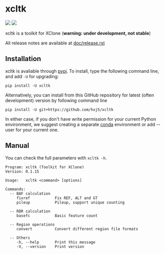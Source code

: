 # xcltk

[![](https://img.shields.io/pypi/v/xcltk.svg)][pypi]
[![](https://img.shields.io/github/license/hxj5/xcltk)][licence]

xcltk is a toolkit for XClone (**warning: under development, not stable**)

All release notes are available at [doc/release.rst][release]

## Installation

xcltk is avaliable through [pypi][pypi]. To install, type the following command 
line, and add `-U` for upgrading:

```shell
pip install -U xcltk
```

Alternatively, you can install from this GitHub repository for latest (often 
development) version by following command line

```shell
pip install -U git+https://github.com/hxj5/xcltk
```

In either case, if you don't have write permission for your current Python environment,
 we suggest creating a separate [conda][conda] environment or add --user for your 
current one.

## Manual

You can check the full parameters with `xcltk -h`.

```
Program: xcltk (Toolkit for XClone)
Version: 0.1.15

Usage:   xcltk <command> [options]

Commands:
  -- BAF calculation
     fixref           Fix REF, ALT and GT
     pileup           Pileup, support unique counting

  -- RDR calculation
     basefc           Basic feature count

  -- Region operations
     convert          Convert different region file formats

  -- Others
     -h, --help       Print this message
     -V, --version    Print version
```

[pypi]: https://pypi.org/project/xcltk
[licence]: https://github.com/hxj5/xcltk
[release]: https://github.com/hxj5/xcltk/blob/master/doc/release.rst
[conda]: https://docs.conda.io/en/latest/

